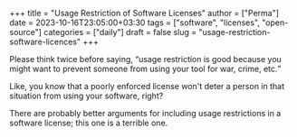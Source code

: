 +++
title = "Usage Restriction of Software Licenses"
author = ["Perma"]
date = 2023-10-16T23:05:00+03:30
tags = ["software", "licenses", "open-source"]
categories = ["daily"]
draft = false
slug = "usage-restriction-software-licences"
+++

Please think twice before saying, <q cite="people">usage restriction is good because you might want to prevent someone from using your tool for war, crime, etc.</q>

Like, you know that a poorly enforced license won't deter a person in that situation from using your software, right?

There are probably better arguments for including usage restrictions in a software license; this one is a terrible one.
